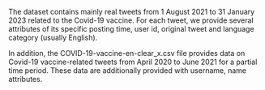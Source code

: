 The dataset contains mainly real tweets from 1 August 2021 to 31 January 2023 related to the Covid-19 vaccine. For each tweet, we provide several attributes of its specific posting time, user id, original tweet and language category (usually English).

In addition, the COVID-19-vaccine-en-clear_x.csv file provides data on Covid-19 vaccine-related tweets from April 2020 to June 2021 for a partial time period. These data are additionally provided with username, name attributes.

